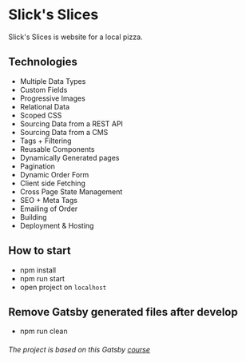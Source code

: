 # Slick's Slices

Slick's Slices is website for a local pizza.

## Technologies
 - Multiple Data Types
 - Custom Fields
 - Progressive Images
 - Relational Data
 - Scoped CSS
 - Sourcing Data from a REST API
 - Sourcing Data from a CMS
 - Tags + Filtering
 - Reusable Components
 - Dynamically Generated pages
 - Pagination
 - Dynamic Order Form
 - Client side Fetching
 - Cross Page State Management
 - SEO + Meta Tags
 - Emailing of Order
 - Building
 - Deployment & Hosting
 
## How to start
 - npm install
 - npm run start
 - open project on `localhost`

## Remove Gatsby generated files after develop
 - npm run clean

###### The project is based on this Gatsby [course](https://mastergatsby.com) 
